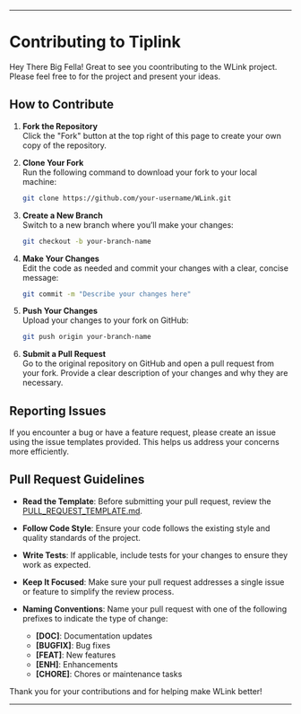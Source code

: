 
---

# Contributing to Tiplink

Hey There Big Fella! Great to see you coontributing to the WLink project. Please feel free to for the project and present your ideas.

## How to Contribute

1. **Fork the Repository**  
   Click the "Fork" button at the top right of this page to create your own copy of the repository.

2. **Clone Your Fork**  
   Run the following command to download your fork to your local machine:
   ```bash
   git clone https://github.com/your-username/WLink.git
   ```

3. **Create a New Branch**  
   Switch to a new branch where you’ll make your changes:
   ```bash
   git checkout -b your-branch-name
   ```

4. **Make Your Changes**  
   Edit the code as needed and commit your changes with a clear, concise message:
   ```bash
   git commit -m "Describe your changes here"
   ```

5. **Push Your Changes**  
   Upload your changes to your fork on GitHub:
   ```bash
   git push origin your-branch-name
   ```

6. **Submit a Pull Request**  
   Go to the original repository on GitHub and open a pull request from your fork. Provide a clear description of your changes and why they are necessary.

## Reporting Issues

If you encounter a bug or have a feature request, please create an issue using the issue templates provided. This helps us address your concerns more efficiently.

## Pull Request Guidelines

- **Read the Template**: Before submitting your pull request, review the [PULL_REQUEST_TEMPLATE.md](/.github/PULL_REQUEST_TEMPLATE.md).
- **Follow Code Style**: Ensure your code follows the existing style and quality standards of the project.
- **Write Tests**: If applicable, include tests for your changes to ensure they work as expected.
- **Keep It Focused**: Make sure your pull request addresses a single issue or feature to simplify the review process.
- **Naming Conventions**: Name your pull request with one of the following prefixes to indicate the type of change:

  - **[DOC]**: Documentation updates
  - **[BUGFIX]**: Bug fixes
  - **[FEAT]**: New features
  - **[ENH]**: Enhancements
  - **[CHORE]**: Chores or maintenance tasks


Thank you for your contributions and for helping make WLink better!

---
